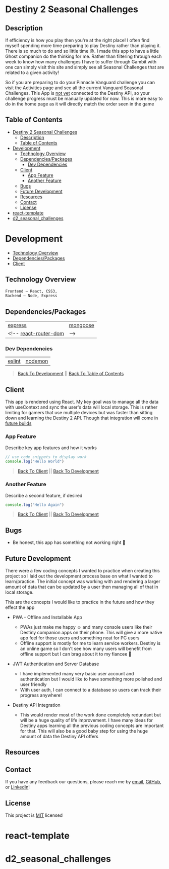 # Destiny 2 Seasonal Challenges

<!-- ![App hero image](./client/public/assets/img/readme/app.png) -->

## Description

If efficiency is how you play then you're at the right place! I often find myself spending more time preparing to play Destiny rather than playing it. There is so much to do and so little time 😞. I made this app to have a little Ghost companion do the thinking for me. Rather than filtering through each week to know how many challenges I have to suffer through Gambit with one can simply visit this site and simply see all Seasonal Challenges that are related to a given activity!

So if you are preparing to do your Pinnacle Vanguard challenge you can visit the Activities page and see all the current Vanguard Seasonal Challenges. This App is [not yet](#future-development) connected to the Destiny API, so your challenge progress must be manually updated for now. This is more easy to do in the home page as it will directly match the order seen in the game

<!-- [Live Link 😁](https://diegopie.herokuapp.com/) -->

<!-- [Adobe XD Wireframe and Prototype](https://xd.adobe.com/view/7f0c8103-9ba6-49dd-8bca-2eaeeb93bbf6-2a5f/) -->

&NewLine;
&NewLine;

## Table of Contents

- [Destiny 2 Seasonal Challenges](#destiny-2-seasonal-challenges)
  - [Description](#description)
  - [Table of Contents](#table-of-contents)
- [Development](#development)
  - [Technology Overview](#technology-overview)
  - [Dependencies/Packages](#dependenciespackages)
    - [Dev Dependencies](#dev-dependencies)
  - [Client](#client)
    - [App Feature](#app-feature)
    - [Another Feature](#another-feature)
  - [Bugs](#bugs)
  - [Future Development](#future-development)
  - [Resources](#resources)
  - [Contact](#contact)
  - [License](#license)
- [react-template](#react-template)
- [d2\_seasonal\_challenges](#d2_seasonal_challenges)

# Development

- [Technology Overview](#Technology-Overview)
- [Dependencies/Packages](#Dependencies/Packages)
- [Client](#Client)

## Technology Overview

&NewLine;
&NewLine;

```sh
Frontend – React, CSS3,  
Backend – Node, Express
```

&NewLine;
&NewLine;

## Dependencies/Packages

&NewLine;
&NewLine;

| | |
| ------ | ------ |
| [express](https://www.npmjs.com/package/express) | [mongoose](https://www.npmjs.com/package/mongoose) |
<!-- [react-router-dom](https://www.npmjs.com/package/react-router-dom) | -->

&NewLine;
&NewLine;

### Dev Dependencies

&NewLine;
&NewLine;

| | |
| ------ | ------ |
| [eslint](https://www.npmjs.com/package/eslint) | [nodemon](https://www.npmjs.com/package/nodemon) |

&NewLine;
&NewLine;

> [Back To Development](#Development) || [Back To Table of Contents](#Table-of-Contents)

## Client

This app is rendered using React. My key goal was to manage all the data with useContext and sync the user's data will local storage. This is rather limiting for gamers that use multiple devices but was faster than sitting down and learning the Destiny 2 API. Though that integration will come in [future builds](#future-development)

### App Feature

Describe key app features and how it works

``` js
// use code snippets to display work
console.log("Hello World")
```

> [Back To Client](#Client) || [Back To Development](#Development)

### Another Feature

Describe a second feature, if desired

``` js
console.log("Hello Again")
```

> [Back To Client](#Client) || [Back To Development](#Development)

## Bugs

- Be honest, this app has something not working right 😬

## Future Development

There were a few coding concepts I wanted to practice when creating this project so I laid out the development process base on what I wanted to learn/practice. The initial concept was working with and rendering a larger amount of data that can be updated by a user then managing all of that in local storage.

This are the concepts I would like to practice in the future and how they effect the app

- PWA - Offline and Installable App
  - PWAs just make me happy ☺️ and many console users like their Destiny companion apps on their phone. This will give a more native app feel for those users and something neat for PC users
  - Offline support is mostly for me to learn service workers. Destiny is an online game so I don't see how many users will benefit from offline support but I can brag about it to my fiancee 🥰
  
- JWT Authentication and Server Database
  - I have implemented many very basic user account and authentication but I would like to have something more polished and user friendly
  - With user auth, I can connect to a database so users can track their progress anywhere!
  
- Destiny API Integration
  - This would render most of the work done completely redundant but will be a huge quality of life improvement. I have many ideas for Destiny apps learning all the previous coding concepts are important for that. This will also be a good baby step for using the huge amount of data the Destiny API offers

## Resources

<!-- Adobe Icons: [freepik.com](https://www.freepik.com) -->

## Contact

If you have any feedback our questions, please reach me by [email](diegopie@outlook.com), [GitHub](https://github.com/Diegopie), or [LinkedIn](https://www.linkedin.com/in/diego-hernandez-7327381b2/)!

## License

This project is [MIT](https://choosealicense.com/licenses/mit/) licensed
# react-template
# d2_seasonal_challenges
